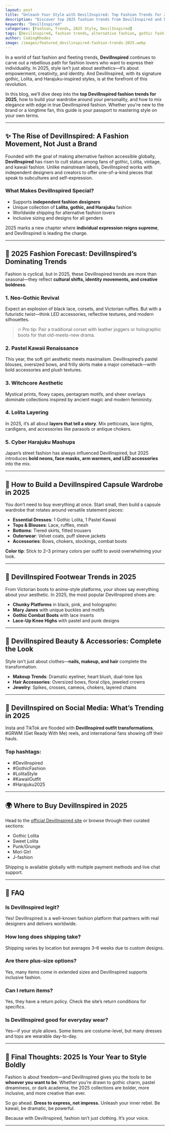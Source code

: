 ```yaml
---
layout: post
title: "Unleash Your Style with DevilInspired: Top Fashion Trends for 2025"
description: "Discover top 2025 fashion trends from DevilInspired and how to elevate your gothic and alternative style with confidence."
keywords: "DevilInspired"
categories: [Fashion, Trends, 2025 Style, DevilInspired]
tags: [DevilInspired, fashion trends, alternative fashion, gothic fashion, kawaii fashion, Harajuku style]
author: CodingRhodes
image: /images/featured_devilinspired-fashion-trends-2025.webp
---
```


In a world of fast fashion and fleeting trends, **DevilInspired** continues to carve out a rebellious path for fashion lovers who want to express their individuality. In 2025, style isn’t just about aesthetics—it’s about empowerment, creativity, and identity. And DevilInspired, with its signature gothic, Lolita, and Harajuku-inspired styles, is at the forefront of this revolution.

In this blog, we’ll dive deep into the **top DevilInspired fashion trends for 2025**, how to build your wardrobe around your personality, and how to mix elegance with edge in true DevilInspired fashion. Whether you're new to the brand or a longtime fan, this guide is your passport to mastering style on your own terms.

---

## ✨ The Rise of DevilInspired: A Fashion Movement, Not Just a Brand

Founded with the goal of making alternative fashion accessible globally, **DevilInspired** has risen to cult status among fans of gothic, Lolita, vintage, and kawaii fashion. Unlike mainstream labels, DevilInspired works with independent designers and creators to offer one-of-a-kind pieces that speak to subcultures and self-expression.

### What Makes DevilInspired Special?
- Supports **independent fashion designers**
- Unique collection of **Lolita, gothic, and Harajuku** fashion
- Worldwide shipping for alternative fashion lovers
- Inclusive sizing and designs for all genders

2025 marks a new chapter where **individual expression reigns supreme**, and DevilInspired is leading the charge.

---

## 🔮 2025 Fashion Forecast: DevilInspired’s Dominating Trends

<ins class="adsbygoogle"
     style="display:block"
     data-ad-client="ca-pub-2784742237479601"
     data-ad-slot="3760872290"
     data-ad-format="auto"
     data-full-width-responsive="true"></ins>
<script>
     (adsbygoogle = window.adsbygoogle || []).push({});
</script>

Fashion is cyclical, but in 2025, these DevilInspired trends are more than seasonal—they reflect **cultural shifts, identity movements, and creative boldness**.

### 1. **Neo-Gothic Revival**
Expect an explosion of black lace, corsets, and Victorian ruffles. But with a futuristic twist—think LED accessories, reflective textures, and modern silhouettes.

> 🔥 Pro tip: Pair a traditional corset with leather joggers or holographic boots for that old-meets-new drama.

### 2. **Pastel Kawaii Renaissance**
This year, the soft girl aesthetic meets maximalism. DevilInspired’s pastel blouses, oversized bows, and frilly skirts make a major comeback—with bold accessories and plush textures.

### 3. **Witchcore Aesthetic**
Mystical prints, flowy capes, pentagram motifs, and sheer overlays dominate collections inspired by ancient magic and modern femininity.

### 4. **Lolita Layering**
In 2025, it’s all about **layers that tell a story**. Mix petticoats, lace tights, cardigans, and accessories like parasols or antique chokers.

### 5. **Cyber Harajuku Mashups**
Japan’s street fashion has always influenced DevilInspired, but 2025 introduces **bold neons, face masks, arm warmers, and LED accessories** into the mix.

---

## 🧥 How to Build a DevilInspired Capsule Wardrobe in 2025

You don’t need to buy everything at once. Start small, then build a capsule wardrobe that rotates around versatile statement pieces:

- **Essential Dresses**: 1 Gothic Lolita, 1 Pastel Kawaii
- **Tops & Blouses**: Lace, ruffles, mesh
- **Bottoms**: Tiered skirts, fitted trousers
- **Outerwear**: Velvet coats, puff sleeve jackets
- **Accessories**: Bows, chokers, stockings, combat boots

**Color tip**: Stick to 2–3 primary colors per outfit to avoid overwhelming your look.

---

## 👠 DevilInspired Footwear Trends in 2025

From Victorian boots to anime-style platforms, your shoes say everything about your aesthetic. In 2025, the most popular DevilInspired shoes are:

- **Chunky Platforms** in black, pink, and holographic
- **Mary Janes** with unique buckles and motifs
- **Gothic Combat Boots** with lace inserts
- **Lace-Up Knee Highs** with pastel and punk designs

---

<ins class="adsbygoogle"
     style="display:block"
     data-ad-client="ca-pub-2784742237479601"
     data-ad-slot="3760872290"
     data-ad-format="auto"
     data-full-width-responsive="true"></ins>
<script>
     (adsbygoogle = window.adsbygoogle || []).push({});
</script>

## 💅 DevilInspired Beauty & Accessories: Complete the Look

Style isn’t just about clothes—**nails, makeup, and hair** complete the transformation.

- **Makeup Trends**: Dramatic eyeliner, heart blush, dual-tone lips
- **Hair Accessories**: Oversized bows, floral clips, jeweled crowns
- **Jewelry**: Spikes, crosses, cameos, chokers, layered chains

---

## 📸 DevilInspired on Social Media: What’s Trending in 2025

Insta and TikTok are flooded with **DevilInspired outfit transformations**, #GRWM (Get Ready With Me) reels, and international fans showing off their hauls.

### Top hashtags:
- #DevilInspired
- #GothicFashion
- #LolitaStyle
- #KawaiiOutfit
- #Harajuku2025

---

## 🌍 Where to Buy DevilInspired in 2025

Head to the [official DevilInspired site](https://www.devilinspired.com/) or browse through their curated sections:

- Gothic Lolita
- Sweet Lolita
- Punk/Grunge
- Mori Girl
- J-fashion

Shipping is available globally with multiple payment methods and live chat support.

---

## 💬 FAQ

### Is DevilInspired legit?
Yes! DevilInspired is a well-known fashion platform that partners with real designers and delivers worldwide.

### How long does shipping take?
Shipping varies by location but averages 3–6 weeks due to custom designs.

### Are there plus-size options?
Yes, many items come in extended sizes and DevilInspired supports inclusive fashion.

### Can I return items?
Yes, they have a return policy. Check the site’s return conditions for specifics.

### Is DevilInspired good for everyday wear?
Yes—if your style allows. Some items are costume-level, but many dresses and tops are wearable day-to-day.

---

## 🧵 Final Thoughts: 2025 Is Your Year to Style Boldly

Fashion is about freedom—and DevilInspired gives you the tools to be **whoever you want to be**. Whether you’re drawn to gothic charm, pastel dreaminess, or dark academia, the 2025 collections are bolder, more inclusive, and more creative than ever.

So go ahead. **Dress to express, not impress.** Unleash your inner rebel. Be kawaii, be dramatic, be powerful.

Because with DevilInspired, fashion isn’t just clothing. It’s your voice.

---

